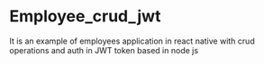 # Employee_crud_jwt
It is an example of employees application in react native with crud operations and auth in JWT token based in node js
